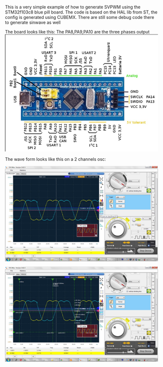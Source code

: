 This is a very simple example of how to generate SVPWM using the STM32f103c8 blue pill board.
The code is based on the HAL lib from ST, the config is generated using CUBEMX.
There are still some debug code there to generate sinwave as well

The board looks like this: The PA8,PA9,PA10 are the three phases output 
![Alt text](./stm32_bp.jpg?raw=true "Wave form pic2")


The wave form looks like this on a 2 channels osc:

![Alt text](./OSC48Ximg201028071127.jpg?raw=true "Wave form pic1")

![Alt text](./OSC48Ximg201028071202.jpg?raw=true "Wave form pic2")

